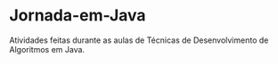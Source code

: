 # Jornada-em-Java
Atividades feitas durante as aulas de Técnicas de Desenvolvimento de Algoritmos em Java.
